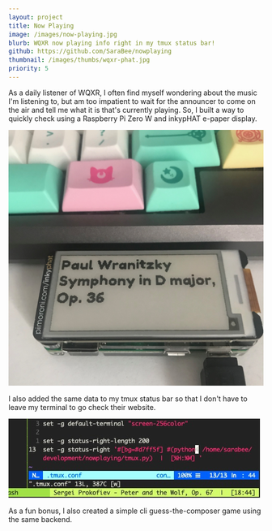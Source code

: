 ```yaml
---
layout: project
title: Now Playing
image: /images/now-playing.jpg
blurb: WQXR now playing info right in my tmux status bar!
github: https://github.com/SaraBee/nowplaying
thumbnail: /images/thumbs/wqxr-phat.jpg
priority: 5
---
```

As a daily listener of WQXR, I often find myself wondering about the music I'm
listening to, but am too impatient to wait for the announcer to come on the
air and tell me what it is that's currently playing. So, I built a
way to quickly check using a Raspberry Pi Zero W and inkypHAT e-paper display.

<img src="/images/wqxr-phat.jpg">

I also added the same data to my tmux status bar so that I don't have to leave my terminal to go
check their website.

<img src="/images/now-playing.jpg">

As a fun bonus, I also created a simple cli guess-the-composer game using the
same backend.
